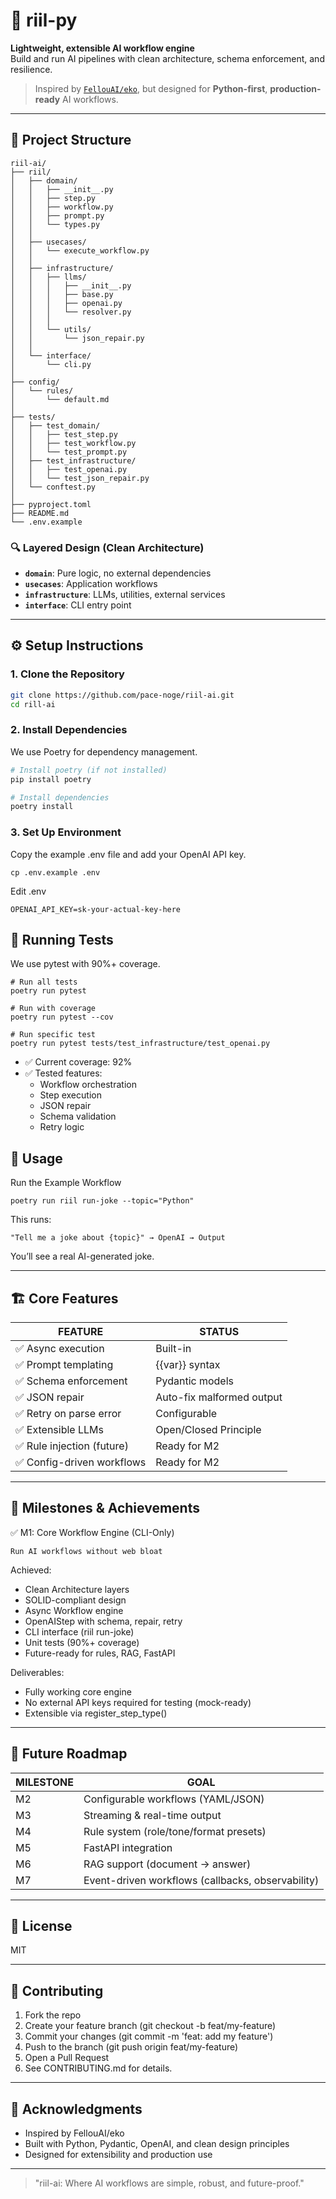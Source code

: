 # 🚀 riil-py

**Lightweight, extensible AI workflow engine**  
Build and run AI pipelines with clean architecture, schema enforcement, and resilience.

> Inspired by [`FellouAI/eko`](https://github.com/FellouAI/eko), but designed for **Python-first**, **production-ready** AI workflows.

---

## 📁 Project Structure
```shell
riil-ai/
├── riil/
│   ├── domain/
│   │   ├── __init__.py
│   │   ├── step.py
│   │   ├── workflow.py
│   │   ├── prompt.py
│   │   └── types.py
│   │
│   ├── usecases/
│   │   └── execute_workflow.py
│   │
│   ├── infrastructure/
│   │   ├── llms/
│   │   │   ├── __init__.py
│   │   │   ├── base.py
│   │   │   ├── openai.py
│   │   │   └── resolver.py
│   │   │
│   │   └── utils/
│   │       └── json_repair.py
│   │
│   └── interface/
│       └── cli.py
│
├── config/
│   └── rules/
│       └── default.md
│
├── tests/
│   ├── test_domain/
│   │   ├── test_step.py
│   │   ├── test_workflow.py
│   │   └── test_prompt.py
│   ├── test_infrastructure/
│   │   ├── test_openai.py
│   │   └── test_json_repair.py
│   └── conftest.py
│
├── pyproject.toml
├── README.md
└── .env.example
```


### 🔍 Layered Design (Clean Architecture)
- **`domain`**: Pure logic, no external dependencies
- **`usecases`**: Application workflows
- **`infrastructure`**: LLMs, utilities, external services
- **`interface`**: CLI entry point

---

## ⚙️ Setup Instructions

### 1. Clone the Repository
```bash
git clone https://github.com/pace-noge/riil-ai.git
cd rill-ai
```

### 2. Install Dependencies
We use Poetry for dependency management.

```bash
# Install poetry (if not installed)
pip install poetry

# Install dependencies
poetry install
```

### 3. Set Up Environment
Copy the example .env file and add your OpenAI API key.
```shell
cp .env.example .env
```

Edit .env
```shell
OPENAI_API_KEY=sk-your-actual-key-here
```

## 🧪 Running Tests
We use pytest with 90%+ coverage.
```shell
# Run all tests
poetry run pytest

# Run with coverage
poetry run pytest --cov

# Run specific test
poetry run pytest tests/test_infrastructure/test_openai.py
```

- ✅ Current coverage: 92%
- ✅ Tested features:
     - Workflow orchestration
     - Step execution
     - JSON repair
     - Schema validation
     - Retry logic
## 🚀 Usage
Run the Example Workflow
```shell
poetry run riil run-joke --topic="Python"
```
This runs:

```shell
"Tell me a joke about {topic}" → OpenAI → Output
```

You’ll see a real AI-generated joke.
___

## 🏗️ Core Features
| FEATURE | STATUS |
|---------| ------- |
|✅ Async execution | Built-in |
|✅ Prompt templating | {{var}} syntax |
|✅ Schema enforcement | Pydantic models |
|✅ JSON repair | Auto-fix malformed output |
| ✅ Retry on parse error | Configurable |
| ✅ Extensible LLMs | Open/Closed Principle |
|✅ Rule injection (future) | Ready for M2 |
|✅ Config-driven workflows | Ready for M2 |
___

## 🎯 Milestones & Achievements
✅ M1: Core Workflow Engine (CLI-Only)

`Run AI workflows without web bloat`

Achieved:
- Clean Architecture layers
- SOLID-compliant design
- Async Workflow engine
- OpenAIStep with schema, repair, retry
- CLI interface (riil run-joke)
- Unit tests (90%+ coverage)
- Future-ready for rules, RAG, FastAPI

Deliverables:
- Fully working core engine
- No external API keys required for testing (mock-ready)
- Extensible via register_step_type()
___

## 🔮 Future Roadmap

| MILESTONE | GOAL |
|-----------|------|
| M2 | Configurable workflows (YAML/JSON) |
| M3 | Streaming & real-time output |
| M4 | Rule system (role/tone/format presets) |
| M5 | FastAPI integration |
|M6 | RAG support (document → answer) |
|M7 |Event-driven workflows (callbacks, observability) |
___

## 📜 License
MIT
___
## 🤝 Contributing
1. Fork the repo
2. Create your feature branch (git checkout -b feat/my-feature)
3. Commit your changes (git commit -m 'feat: add my feature')
4. Push to the branch (git push origin feat/my-feature)
5. Open a Pull Request
6. See CONTRIBUTING.md for details.
___

## 🙏 Acknowledgments
- Inspired by FellouAI/eko
- Built with Python, Pydantic, OpenAI, and clean design principles
- Designed for extensibility and production use

___
>"riil-ai: Where AI workflows are simple, robust, and future-proof."
